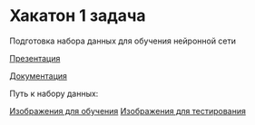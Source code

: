 # Хакатон 1 задача 

Подготовка набора данных для обучения нейронной сети

[Презентация](https://docs.google.com/presentation/d/1T7jOPQ8GmY5B_Hbw-j2tCX8dL6LHAjHmtL77c9_PogU/edit#slide=id.g1f61ea2dd2c_0_469)

[Документация](https://docs.google.com/document/d/1HJWcWh9jW7NqDlfI_xNBgbAlVPZyHmTDZvOuixOBq44/edit)

Путь к набору данных:

[Изображения для обучения](https://www.dropbox.com/s/v15jsb6775ucg85/train.zip?dl=0)
[Изображения для тестирования](https://www.dropbox.com/s/ec60xlhpvz3mthi/test.zip?dl=0)
